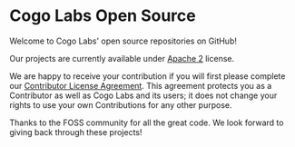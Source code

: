 # Cogo Labs Open Source

Welcome to Cogo Labs' open source repositories on GitHub!

Our projects are currently available under [Apache 2](LICENSE) license.

We are happy to receive your contribution if you will first please complete our [Contributor License Agreement](CLA.pdf). This agreement protects you as a Contributor as well as Cogo Labs and its users; it does not change your rights to use your own Contributions for any other purpose.

Thanks to the FOSS community for all the great code. We look forward to giving back through these projects!

